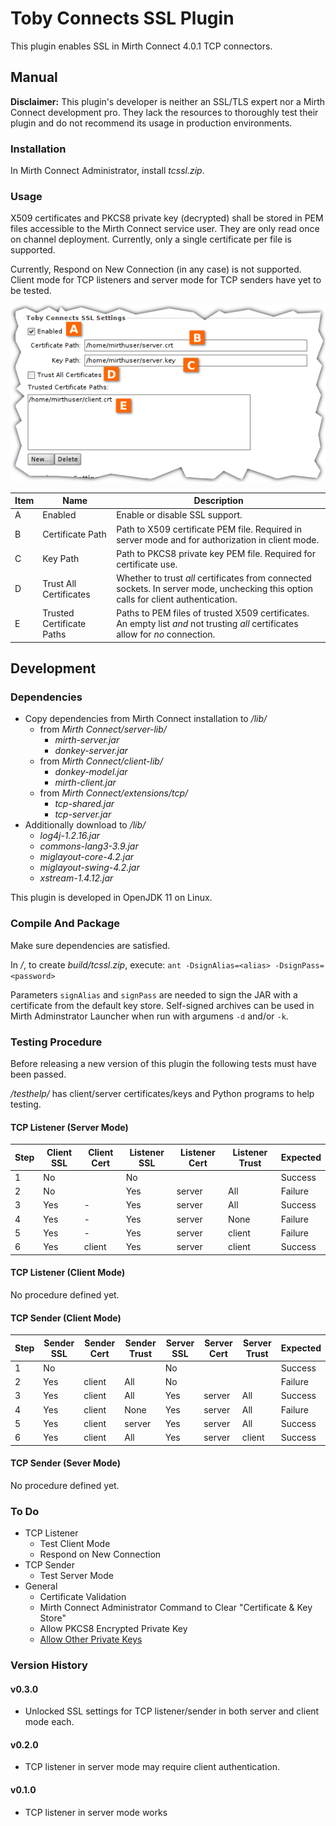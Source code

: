 # Toby Connects SSL Plugin

This plugin enables SSL in Mirth Connect 4.0.1 TCP connectors.

## Manual

**Disclaimer:** This plugin's developer is neither an SSL/TLS expert nor a Mirth Connect development pro. They lack the resources to thoroughly test their plugin and do not recommend its usage in production environments.

### Installation

In Mirth Connect Administrator, install *tcssl.zip*.

### Usage

X509 certificates and PKCS8 private key (decrypted) shall be stored in PEM files accessible to the Mirth Connect service user. They are only read once on channel deployment. Currently, only a single certificate per file is supported.

Currently, Respond on New Connection (in any case) is not supported. Client mode for TCP listeners and server mode for TCP senders have yet to be tested.

![Toby Connects SSL Plugin Settings](doc/settings.png)

| Item | Name | Description |
|---|---|---|
|A|Enabled|Enable or disable SSL support.|
|B|Certificate Path|Path to X509 certificate PEM file. Required in server mode and for authorization in client mode.|
|C|Key Path|Path to PKCS8 private key PEM file. Required for certificate use.|
|D|Trust All Certificates|Whether to trust *all* certificates from connected sockets. In server mode, unchecking this option calls for client authentication.| 
|E|Trusted Certificate Paths|Paths to PEM files of trusted X509 certificates. An empty list *and* not trusting *all* certificates allow for *no* connection.|

## Development

### Dependencies

- Copy dependencies from Mirth Connect installation to */lib/*
  - from *Mirth Connect/server-lib/*
    - *mirth-server.jar*
    - *donkey-server.jar*
  - from *Mirth Connect/client-lib/*
    - *donkey-model.jar*
    - *mirth-client.jar*
  - from *Mirth Connect/extensions/tcp/*
    - *tcp-shared.jar*
    - *tcp-server.jar*
- Additionally download to */lib/*
  - *log4j-1.2.16.jar*
  - *commons-lang3-3.9.jar*
  - *miglayout-core-4.2.jar*
  - *miglayout-swing-4.2.jar*
  - *xstream-1.4.12.jar*

This plugin is developed in OpenJDK 11 on Linux.

### Compile And Package

Make sure dependencies are satisfied.

In */*, to create *build/tcssl.zip*, execute: `ant -DsignAlias=<alias> -DsignPass=<password>`

Parameters `signAlias` and `signPass` are needed to sign the JAR with a certificate from the default key store. Self-signed archives can be used in Mirth Adminstrator Launcher when run with argumens `-d` and/or `-k`.

### Testing Procedure

Before releasing a new version of this plugin the following tests must have been passed.

*/testhelp/* has client/server certificates/keys and Python programs to help testing.

#### TCP Listener (Server Mode)

|Step|Client SSL|Client Cert|Listener SSL|Listener Cert|Listener Trust|Expected|
|---|---|---|---|---|---|---|
|1|No||No|||Success|
|2|No||Yes|server|All|Failure|
|3|Yes|-|Yes|server|All|Success|
|4|Yes|-|Yes|server|None|Failure|
|5|Yes|-|Yes|server|client|Failure|
|6|Yes|client|Yes|server|client|Success|

#### TCP Listener (Client Mode)

No procedure defined yet.

#### TCP Sender (Client Mode)

|Step|Sender SSL|Sender Cert|Sender Trust|Server SSL|Server Cert|Server Trust|Expected|
|---|---|---|---|---|---|---|---|
|1|No|||No|||Success|
|2|Yes|client|All|No|||Failure|
|3|Yes|client|All|Yes|server|All|Success|
|4|Yes|client|None|Yes|server|All|Failure|
|5|Yes|client|server|Yes|server|All|Success|
|6|Yes|client|All|Yes|server|client|Success|

#### TCP Sender (Sever Mode)

No procedure defined yet.

### To Do

- TCP Listener
  - Test Client Mode
  - Respond on New Connection
- TCP Sender
  - Test Server Mode
- General
  - Certificate Validation
  - Mirth Connect Administrator Command to Clear "Certificate & Key Store"
  - Allow PKCS8 Encrypted Private Key
  - [Allow Other Private Keys](https://github.com/openssl/openssl/blob/master/include/openssl/pem.h#L35)

### Version History

#### v0.3.0

- Unlocked SSL settings for TCP listener/sender in both server and client mode each.

#### v0.2.0

- TCP listener in server mode may require client authentication.

#### v0.1.0

- TCP listener in server mode works
